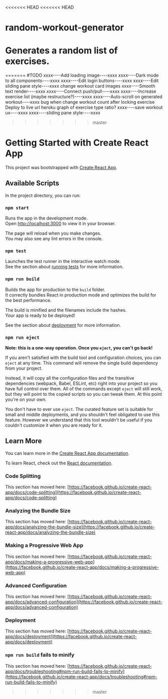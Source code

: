 <<<<<<< HEAD
<<<<<<< HEAD
# random-workout-generator
Generates a random list of exercises. 
=======
=======
#TODO
xxxx----Add loading image----xxxx
xxxx----Dark mode to all components----xxxx
xxxx----Edit login buttons----xxxx
xxxx----Edit sliding pane style----xxxx
change workout card images
xxxx----Smooth text render----xxxx
xxxx----Connect push/pull----xxxx
xxxx----Increase exercise list (maybe restructure?)----xxxx
xxxx----Auto-scroll on generated workout----xxxx
bug when change workout count after locking exercise
Deploy to live url
heroku
graph of exercise type ratio?
xxxx----save workout ux----xxxx
xxxx----sliding pane style----xxxx


  <!-- "Biceps": ["Bicep Curls", "Hammer Curls", "Concentration Curls", "EZ Bar Curls", "Preacher Curls", "Reverse Curls", "Zottman Curls", "21s", "Spider Curls", "Dumbbell Hammer Curls"],
      "Chest": ["Bench Press", "Incline Bench Press", "Decline Bench Press", "Dumbbell Flyes", "Push-ups", "Chest Dips", "Chest Press Machine", "Cable Crossover", "Pec Deck Machine", "Incline Dumbbell Press"],
      "Triceps": ["Tricep Dips", "Skull Crushers", "Tricep Kickbacks", "Close-Grip Bench Press", "Overhead Tricep Extension", "Cable Tricep Pushdowns", "Diamond Push-ups", "Tricep Rope Pushdowns", "Tricep Bench Dips", "Reverse Grip Tricep Pushdowns"],
      "Legs": ["Squats", "Deadlifts", "Leg Press", "Lunges", "Leg Curls", "Leg Extensions", "Calf Raises", "Romanian Deadlifts", "Hack Squats", "Step-ups"],
      "Shoulders": ["Overhead Press", "Front Raises", "Lateral Raises", "Reverse Flyes", "Face Pulls", "Shrugs", "Upright Rows", "Arnold Press", "Lateral Raises Machine", "Dumbbell Shoulder Press"],
      "Core": ["xxxmmmmeeeeddiiuumm","looooooooooooooooooooooooooooooooooong","Planks", "Russian Twists", "Leg Raises", "Bicycle Crunches", "Hanging Leg Raises", "Ab Rollouts", "Mountain Climbers", "Side Planks", "Woodchoppers", "Hollow Body Hold"],
      "Cardio": ["Running", "Cycling", "Jump Rope", "Swimming", "Rowing", "Elliptical Training", "High-Intensity Interval Training (HIIT)", "Stair Climbing", "Boxing", "Dancing"] -->

>>>>>>> master
# Getting Started with Create React App

This project was bootstrapped with [Create React App](https://github.com/facebook/create-react-app).

## Available Scripts

In the project directory, you can run:

### `npm start`

Runs the app in the development mode.\
Open [http://localhost:3000](http://localhost:3000) to view it in your browser.

The page will reload when you make changes.\
You may also see any lint errors in the console.

### `npm test`

Launches the test runner in the interactive watch mode.\
See the section about [running tests](https://facebook.github.io/create-react-app/docs/running-tests) for more information.

### `npm run build`

Builds the app for production to the `build` folder.\
It correctly bundles React in production mode and optimizes the build for the best performance.

The build is minified and the filenames include the hashes.\
Your app is ready to be deployed!

See the section about [deployment](https://facebook.github.io/create-react-app/docs/deployment) for more information.

### `npm run eject`

**Note: this is a one-way operation. Once you `eject`, you can't go back!**

If you aren't satisfied with the build tool and configuration choices, you can `eject` at any time. This command will remove the single build dependency from your project.

Instead, it will copy all the configuration files and the transitive dependencies (webpack, Babel, ESLint, etc) right into your project so you have full control over them. All of the commands except `eject` will still work, but they will point to the copied scripts so you can tweak them. At this point you're on your own.

You don't have to ever use `eject`. The curated feature set is suitable for small and middle deployments, and you shouldn't feel obligated to use this feature. However we understand that this tool wouldn't be useful if you couldn't customize it when you are ready for it.

## Learn More

You can learn more in the [Create React App documentation](https://facebook.github.io/create-react-app/docs/getting-started).

To learn React, check out the [React documentation](https://reactjs.org/).

### Code Splitting

This section has moved here: [https://facebook.github.io/create-react-app/docs/code-splitting](https://facebook.github.io/create-react-app/docs/code-splitting)

### Analyzing the Bundle Size

This section has moved here: [https://facebook.github.io/create-react-app/docs/analyzing-the-bundle-size](https://facebook.github.io/create-react-app/docs/analyzing-the-bundle-size)

### Making a Progressive Web App

This section has moved here: [https://facebook.github.io/create-react-app/docs/making-a-progressive-web-app](https://facebook.github.io/create-react-app/docs/making-a-progressive-web-app)

### Advanced Configuration

This section has moved here: [https://facebook.github.io/create-react-app/docs/advanced-configuration](https://facebook.github.io/create-react-app/docs/advanced-configuration)

### Deployment

This section has moved here: [https://facebook.github.io/create-react-app/docs/deployment](https://facebook.github.io/create-react-app/docs/deployment)

### `npm run build` fails to minify

This section has moved here: [https://facebook.github.io/create-react-app/docs/troubleshooting#npm-run-build-fails-to-minify](https://facebook.github.io/create-react-app/docs/troubleshooting#npm-run-build-fails-to-minify)
>>>>>>> master
